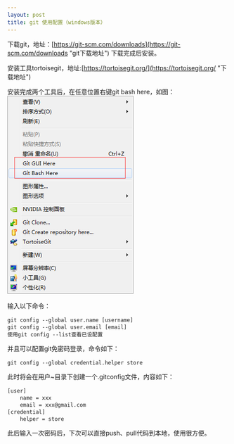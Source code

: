 ```yaml
---
layout: post
title: git 使用配置（windows版本）
---
```


下载git，地址：[https://git-scm.com/downloads](https://git-scm.com/downloads "git下载地址") 
下载完成后安装。

安装工具tortoisegit，地址:[https://tortoisegit.org/](https://tortoisegit.org/ "下载地址")

安装完成两个工具后，在任意位置右键git bash here，如图：
![示例图片](/article_images/git_bash_here.png)

输入以下命令：

    git config --global user.name [username]
	git config --global user.email [email]
	使用git config --list查看已设配置

并且可以配置git免密码登录，命令如下：

	git config --global credential.helper store

此时将会在用户~目录下创建一个.gitconfig文件，内容如下：

	[user]
        name = xxx
        email = xxx@gmail.com
	[credential]
        helper = store

此后输入一次密码后，下次可以直接push、pull代码到本地，使用很方便。